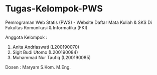 # Tugas-Kelompok-PWS
Pemrograman Web Statis (PWS) - Website Daftar Mata Kuliah & SKS Di Fakultas Komunikasi & Informatika (FKI)

Anggota Kelompok :
1. Anita Andriaswati (L200190070)
2. Sigit Budi Utomo (L200190084)
3. Muhammad Nur Taufiq (L200190085)

Dosen : Maryam S.Kom. M.Eng.
